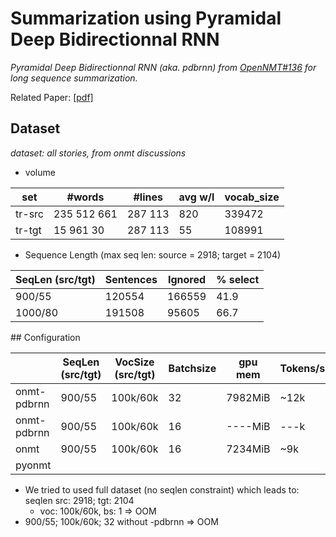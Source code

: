 # Summarization using Pyramidal Deep Bidirectionnal RNN
*Pyramidal Deep Bidirectionnal RNN (aka.  pdbrnn) from [OpenNMT#136](https://github.com/OpenNMT/OpenNMT/pull/136) for long sequence summarization.* 

Related Paper: [[pdf]](http://arxiv.org/pdf/1508.01211.pdf)

## Dataset
*dataset: all stories, from onmt discussions*

* volume 

 |  set  |  #words  | #lines  | avg w/l | vocab_size |
 |-------|----------|---------|---------|------------|
 | tr-src|235 512 661|287 113 |  820    |   339472   |
 | tr-tgt|15 961 30 |287 113  |  55     |   108991   |


* Sequence Length (max seq len: source = 2918; target = 2104) 

 | SeqLen (src/tgt) |    Sentences    | Ignored   |  % select  |
 |------------------|-----------------|-----------|------------|
 |   900/55         |        120554   |  166559   |    41.9    |
 |   1000/80        |    191508       |   95605   |    66.7    |
 

## Configuration

|             | SeqLen (src/tgt) | VocSize (src/tgt) | Batchsize | gpu mem | Tokens/s | #epoch |ppl(tr/val)| time |
|-------------|------------------|-------------------|-----------|---------|----------|--------|-----------|------|
|onmt-pdbrnn  |     900/55       |    100k/60k       |   32      | 7982MiB | ~12k     |   13   |52.1/63.5  | 23h45|
|onmt-pdbrnn  |     900/55       |    100k/60k       |   16      | ----MiB | ---k     |  ---   | ---       | ---  |
|onmt         |     900/55       |    100k/60k       |   16      | 7234MiB | ~9k      |        |           |      |
|pyonmt       |                  |                   |           |         |          |        |           |      |


* We tried to used full dataset (no seqlen constraint) which leads to: seqlen  src: 2918; tgt: 2104
  * voc: 100k/60k, bs: 1 => OOM
 * 900/55; 100k/60k; 32 without -pdbrnn => OOM  


